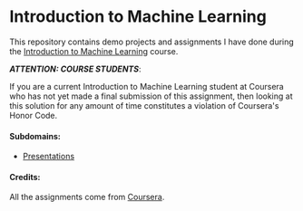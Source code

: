# Introduction to Machine Learning

This repository contains demo projects and assignments I have done during the [Introduction to Machine Learning][machine-learning] course.

***ATTENTION: COURSE STUDENTS***:

If you are a current Introduction to Machine Learning student at Coursera who has not yet made a final submission of this assignment, then looking at this solution for any amount of time constitutes a violation of Coursera's Honor Code.

#### Subdomains:
- [Presentations](./presentations)

#### Credits:

All the assignments come from [Coursera][machine-learning].

[machine-learning]: https://www.coursera.org/learn/vvedenie-mashinnoe-obuchenie
